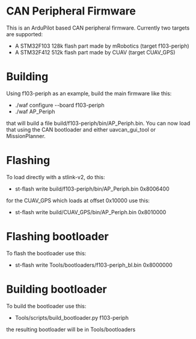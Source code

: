 # CAN Peripheral Firmware

This is an ArduPilot based CAN peripheral firmware. Currently two
targets are supported:

 - A STM32F103 128k flash part made by mRobotics (target f103-periph)
 - A STM32F412 512k flash part made by CUAV (target CUAV_GPS)

# Building

Using f103-periph as an example, build the main firmware like this:

 - ./waf configure --board f103-periph
 - ./waf AP_Periph

that will build a file build/f103-periph/bin/AP_Periph.bin. You can
now load that using the CAN bootloader and either uavcan_gui_tool or
MissionPlanner.

# Flashing

To load directly with a stlink-v2, do this:

 - st-flash write build/f103-periph/bin/AP_Periph.bin 0x8006400

for the CUAV_GPS which loads at offset 0x10000 use this:

 - st-flash write build/CUAV_GPS/bin/AP_Periph.bin 0x8010000

# Flashing bootloader

To flash the bootloader use this:

 - st-flash write Tools/bootloaders/f103-periph_bl.bin 0x8000000

# Building bootloader

To build the bootloader use this:

 - Tools/scripts/build_bootloader.py f103-periph

the resulting bootloader will be in Tools/bootloaders


